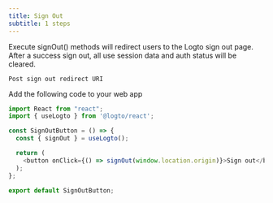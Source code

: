 ```yaml
---
title: Sign Out
subtitle: 1 steps
---
```

Execute signOut() methods will redirect users to the Logto sign out page. After a success sign out, all use session data and auth status will be cleared. 

```multitextinput
Post sign out redirect URI
```

Add the following code to your web app

```typescript
import React from "react";
import { useLogto } from '@logto/react';

const SignOutButton = () => {
  const { signOut } = useLogto();

  return (
    <button onClick={() => signOut(window.location.origin)}>Sign out</button>
  );
};

export default SignOutButton;
```